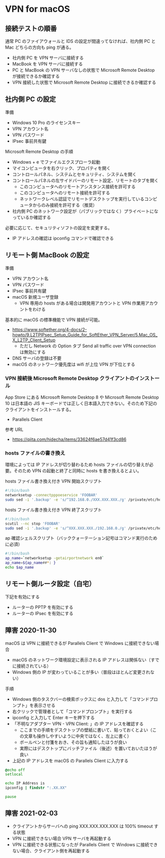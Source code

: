 # VPN for macOS

## 接続テストの順番

通常 PC のファイアウォールと IDS の設定が間違ってなければ、社内側 PC と Mac どちらの方向も ping が通る。

- 社内側 PC を VPN サーバに接続する
- MacBook を VPN サーバに接続する
- PC と MacBook の VPN サーバなしの状態で Microsoft Remote Desktop が接続できるか確認する
- VPN 接続した状態で Microsoft Remote Desktop に接続できるか確認する

## 社内側 PC の設定

準備

- Windows 10 Pro のライセンスキー
- VPN アカウント名
- VPN パスワード
- IPsec 事前共有鍵

Microsoft Remote Desktop の手順

- Windows + e でファイルエクスプローラ起動
- マイコンピュータを右クリック、プロパティを開く
- コントロールパネル、システムとセキュリティ、システムを開く
- コントロールパネルの左サイドバーのリモート設定、リモートのタブを開く
  - このコンピュータへのリモートアシスタンス接続を許可する
  - このコンピュータへのリモート接続を許可する
  - ネットワークレベル認証でリモートデスクトップを実行しているコンピュータからのみ接続を許可する（推奨）
- 社内側 PC のネットワーク設定が（パブリックではなく）プライベートになっているか確認する

必要に応じて、セキュリティソフトの設定を変更する。

- IP アドレスの確認は ipconfig コマンドで確認できる

## リモート側 MacBook の設定

準備

- VPN アカウント名
- VPN パスワード
- IPsec 事前共有鍵
- macOS 新規ユーザ登録
  - VPN 専用の hosts がある場合は開発用アカウントと VPN 作業用アカウントをわける

基本的に macOS の標準機能で VPN 接続が可能。

- <https://www.softether.org/4-docs/2-howto/9.L2TPIPsec_Setup_Guide_for_SoftEther_VPN_Server/5.Mac_OS_X_L2TP_Client_Setup>
  - ただし Network の Option タブ Send all traffic over VPN connection は無効にする
- DNS サーバの登録は不要
- macOS のネットワーク優先度は wifi が上位 VPN が下位とする

### VPN 接続後 Microsoft Remote Desktop クライアントのインストール

App Store にある Microsoft Remote Desktop 8 や Microsoft Remote Desktop 10 は日本語の JIS キーボードでは正しく日本語入力できない。そのため下記のクライアントをインストールする。

- Parallels Client

参考 URL

- <https://qiita.com/hidecha/items/33624f6ae57d41f3cd86>

### hosts ファイルの書き換え

環境によっては IP アドレスが切り替わるため hosts ファイルの切り替えが必要。そのため VPN の起動と終了と同時に hosts を書き換えるとよい。

hosts ファイル書き換え付き VPN 開始スクリプト

```bash
#!/bin/bash
networksetup -connectpppoeservice 'FOOBAR'
sudo sed -i '.backup' -e 's/^192.168.0./XXX.XXX.XXX./g' /private/etc/hosts
```

hosts ファイル書き換え付き VPN 終了スクリプト

```bash
#!/bin/bash
scutil --nc stop 'FOOBAR'
sudo sed -i '.backup' -e 's/^XXX.XXX.XXX./192.168.0./g' /private/etc/hosts
```

ap 確認シェルスクリプト（バッククォーテーション記号はコマンド実行のために必須）

```bash
#!/bin/bash
ap_name=`networksetup -getairportnetwork en0`
ap_name=${ap_name##*: }
echo $ap_name
```

## リモート側ルータ設定（自宅）

下記を有効にする

- ルーターの PPTP を有効にする
- ルーターの IPsec を有効にする

## 障害 2020-11-30

macOS は VPN に接続できるが Parallels Client で Windows に接続できない場合

- macOS のネットワーク環境設定に表示される IP アドレスは関係ない（すでに接続されている）
- Windows 側の IP が変わっていることが多い（普段はほとんど変更されない）

手順

- Windows 側のタスクバーの検索ボックスに dos と入力して「コマンドプロンプト」を表示させる
- 右クリックで管理者として「コマンドプロンプト」を実行する
- ipconfig と入力して Enter キーを押下する
- 「不明なアダプター VPN - VPN Client: 」の IP アドレスを確認する
  - ここまでの手順をデスクトップの壁紙に書いて、貼っておくとよい（この文章も操作しやすいように中央ではなく、左上に書く）
  - ボールペンと付箋をおき、その旨も通知したほうが良い
  - 実際にはデスクトップにバッチファイル（後述）を置いておいたほうが良い
- 上記の IP アドレスを macOS の Parallels Client に入力する

```bat
@echo off
setlocal

echo IP Address is
ipconfig | findstr ":.XX.XX"

pause
```

## 障害 2021-02-03

- クライアントからサーバへの ping XXX.XXX.XXX.XXX は 100% timeout する状態
- VPN に接続できない場合 VPN サーバを再起動する
- VPN に接続できる状態になったが Parallels Client で Windows に接続できない場合、クライアント側を再起動する
